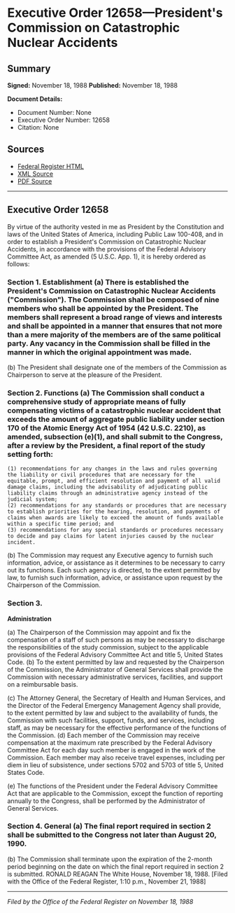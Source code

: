 # Executive Order 12658—President's Commission on Catastrophic Nuclear Accidents

## Summary

**Signed:** November 18, 1988
**Published:** November 18, 1988

**Document Details:**
- Document Number: None
- Executive Order Number: 12658
- Citation: None

## Sources
- [Federal Register HTML](https://www.presidency.ucsb.edu/documents/executive-order-12658-presidents-commission-catastrophic-nuclear-accidents)
- [XML Source](None)
- [PDF Source](None)

---

## Executive Order 12658

By virtue of the authority vested in me as President by the Constitution and laws of the United States of America, including Public Law 100-408, and in order to establish a President's Commission on Catastrophic Nuclear Accidents, in accordance with the provisions of the Federal Advisory Committee Act, as amended (5 U.S.C. App. 1), it is hereby ordered as follows:
### Section 1. Establishment (a) There is established the President's Commission on Catastrophic Nuclear Accidents ("Commission"). The Commission shall be composed of nine members who shall be appointed by the President. The members shall represent a broad range of views and interests and shall be appointed in a manner that ensures that not more than a mere majority of the members are of the same political party. Any vacancy in the Commission shall be filled in the manner in which the original appointment was made.

(b) The President shall designate one of the members of the Commission as Chairperson to serve at the pleasure of the President.
### Section 2. Functions (a) The Commission shall conduct a comprehensive study of appropriate means of fully compensating victims of a catastrophic nuclear accident that exceeds the amount of aggregate public liability under section 170 of the Atomic Energy Act of 1954 (42 U.S.C. 2210), as amended, subsection (e)(1), and shall submit to the Congress, after a review by the President, a final report of the study setting forth:

    (1) recommendations for any changes in the laws and rules governing the liability or civil procedures that are necessary for the equitable, prompt, and efficient resolution and payment of all valid damage claims, including the advisability of adjudicating public liability claims through an administrative agency instead of the judicial system;
    (2) recommendations for any standards or procedures that are necessary to establish priorities for the hearing, resolution, and payments of claims when awards are likely to exceed the amount of funds available within a specific time period; and
    (3) recommendations for any special standards or procedures necessary to decide and pay claims for latent injuries caused by the nuclear incident.
(b) The Commission may request any Executive agency to furnish such information, advice, or assistance as it determines to be necessary to carry out its functions. Each such agency is directed, to the extent permitted by law, to furnish such information, advice, or assistance upon request by the Chairperson of the Commission.

### Section 3.

**Administration**

(a) The Chairperson of the Commission may appoint and fix the compensation of a staff of such persons as may be necessary to discharge the responsibilities of the study commission, subject to the applicable provisions of the Federal Advisory Committee Act and title 5, United States Code.
(b) To the extent permitted by law and requested by the Chairperson of the Commission, the Administrator of General Services shall provide the Commission with necessary administrative services, facilities, and support on a reimbursable basis.

(c) The Attorney General, the Secretary of Health and Human Services, and the Director of the Federal Emergency Management Agency shall provide, to the extent permitted by law and subject to the availability of funds, the Commission with such facilities, support, funds, and services, including staff, as may be necessary for the effective performance of the functions of the Commission.
(d) Each member of the Commission may receive compensation at the maximum rate prescribed by the Federal Advisory Committee Act for each day such member is engaged in the work of the Commission. Each member may also receive travel expenses, including per diem in lieu of subsistence, under sections 5702 and 5703 of title 5, United States Code.

(e) The functions of the President under the Federal Advisory Committee Act that are applicable to the Commission, except the function of reporting annually to the Congress, shall be performed by the Administrator of General Services.
### Section 4. General (a) The final report required in section 2 shall be submitted to the Congress not later than August 20, 1990.

(b) The Commission shall terminate upon the expiration of the 2-month period beginning on the date on which the final report required in section 2 is submitted.
RONALD REAGAN
The White House,
November 18, 1988.
[Filed with the Office of the Federal Register, 1:10 p.m., November 21, 1988]

---

*Filed by the Office of the Federal Register on November 18, 1988*
